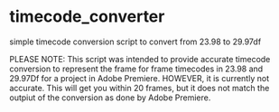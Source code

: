 # timecode_converter
simple timecode conversion script to convert from 23.98 to 29.97df 

PLEASE NOTE:
This script was intended to provide accurate timecode conversion to represent the frame for frame timecodes in 23.98 and 29.97Df for a project in Adobe Premiere. HOWEVER, it is currently not accurate. This will get you within 20 frames, but it does not match the outpiut of the conversion as done by Adobe Premiere.
